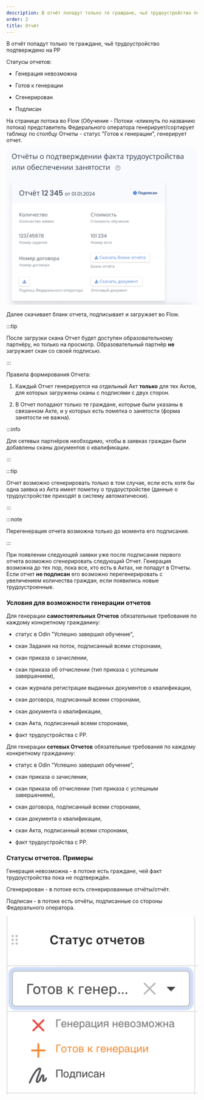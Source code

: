 ```yaml
---
description: В отчёт попадут только те граждане, чьё трудоустройство подтверждено на РР
order: 2
title: Отчёт
---
```


В отчёт попадут только те граждане, чьё трудоустройство подтверждено на РР

Статусы отчетов:

-  Генерация невозможна

-  Готов к генерации

-  Сгенерирован

-  Подписан

На странице потока во Flow (Обучение - Потоки -кликнуть по названию потока) представитель Федерального оператора генерирует/сортирует таблицу по столбцу Отчеты - статус "Готов к генерации", генерирует отчет.

![](<../.gitbook/assets/image (8).png>)

Далее скачивает бланк отчета, подписывает и загружает во Flow.

:::tip 

После загрузки скана Отчет будет доступен образовательному партнёру, но только на просмотр. Образовательный партнёр **не** загружает скан со своей подписью.

:::

Правила формирования Отчета:

1. Каждый Отчет генерируется на отдельный Акт **только** для тех Актов, для которых загружены сканы с подписями с двух сторон.

2. В Отчет попадают только те граждане, которые были указаны в связанном Акте, и у которых есть пометка о занятости (форма занятости не важна).

:::info 

Для сетевых партнёров необходимо, чтобы в заявках граждан были добавлены сканы документов о квалификации.

:::

:::tip 

Отчет возможно сгенерировать только в том случае, если есть хотя бы одна заявка из Акта имеет пометку о трудоустройстве (данные о трудоустройстве приходят в систему автоматически).

:::

:::note 

Перегенерация отчета возможна только до момента его подписания.

:::

При появлении следующей заявки уже после подписания первого отчета возможно сгенерировать следующий Отчет. Генерация возможна до тех пор, пока все, кто есть в Актах, не попадут в Отчеты.\
Если отчет **не подписан** его возможно перегенерировать с увеличением количества граждан, если появились новые трудоустроенные.

### Условия для возможности генерации отчетов

Для генерации **самостоятельных Отчетов** обязательные требования по каждому конкретному гражданину:

-  статус в Odin "Успешно завершил обучение",

-  скан Задания на поток, подписанный всеми сторонами,

-  скан приказа о зачислении,

-  скан приказа об отчислении (тип приказа с успешным завершением),

-  скан журнала регистрации выданных документов о квалификации,

-  скан договора, подписанный всеми сторонами,

-  скан документа о квалификации,

-  скан Акта, подписанный всеми сторонами,

-  факт трудоустройства с РР.

Для генерации **сетевых Отчетов** обязательные требования по каждому конкретному гражданину:

-  статус в Odin "Успешно завершил обучение",

-  скан приказа о зачислении,

-  скан приказа об отчислении (тип приказа с успешным завершением),

-  скан договора, подписанный всеми сторонами,

-  скан документа о квалификации,

-  скан Акта, подписанный всеми сторонами,

-  факт трудоустройства с РР.

### Статусы отчетов. Примеры

Генерация невозможна - в потоке есть граждане, чей факт трудоустройства пока не подтверждён.

Сгенерирован - в потоке есть сгенерированные отчёты/отчёт.

Подписан - в потоке есть отчёты, подписанные со стороны Федерального оператора.

![](<../.gitbook/assets/image (107).png>)